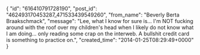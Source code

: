  {
   "id": "616410791728190",
   "post_id": "462493170453287_471533439549260",
   "from_name": "Beverly Berta Braakschmack",
   "message": "Lee, what I know for sure is... I'm NOT fucking around with the roof over my children's head when I likely do not know what I am doing... only reading some crap on the interweb. A bullshit credit card is something to practice on.",
   "created_time": "2014-01-25T08:29:49+0000"
 }
